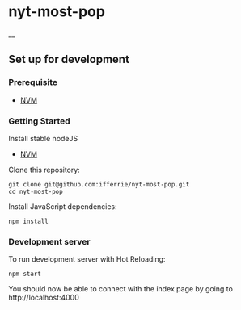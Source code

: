 # nyt-most-pop

__
## Set up for development

### Prerequisite
-  [NVM](https://github.com/creationix/nvm#install-script)


### Getting Started

Install stable nodeJS
 - [NVM](https://github.com/creationix/nvm#install-script)

Clone this repository:
```
git clone git@github.com:ifferrie/nyt-most-pop.git
cd nyt-most-pop
```
Install JavaScript dependencies:
```
npm install
```

### Development server
To run development server with Hot Reloading:
```
npm start
```
You should now be able to connect with the index page by going to http://localhost:4000
